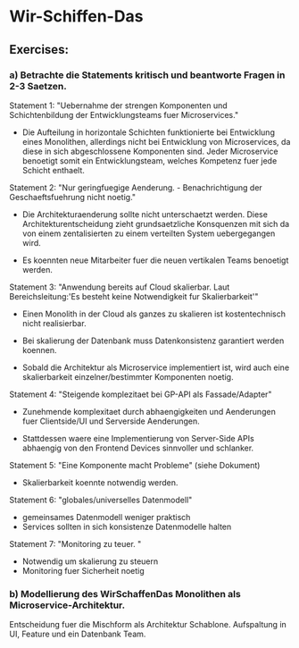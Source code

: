# Wir-Schiffen-Das


## Exercises:

### a) Betrachte die Statements kritisch und beantworte Fragen in 2-3 Saetzen.


Statement 1: "Uebernahme der strengen Komponenten und Schichtenbildung der Entwicklungsteams fuer Microservices."

- Die Aufteilung in horizontale Schichten funktionierte bei Entwicklung eines Monolithen, allerdings nicht bei Entwicklung von Microservices, da diese in sich abgeschlossene Komponenten sind. Jeder Microservice benoetigt somit ein Entwicklungsteam, welches Kompetenz fuer jede Schicht enthaelt.


Statement 2: "Nur geringfuegige Aenderung. - Benachrichtigung der Geschaeftsfuehrung nicht noetig."

- Die Architekturaenderung sollte nicht unterschaetzt werden. Diese Architekturentscheidung zieht grundsaetzliche Konsquenzen mit sich da von einem zentalisierten zu einem verteilten System uebergegangen wird.

- Es koennten neue Mitarbeiter fuer die neuen vertikalen Teams benoetigt werden.


Statement 3: "Anwendung bereits auf Cloud skalierbar. Laut Bereichsleitung:'Es besteht keine Notwendigkeit fur Skalierbarkeit'"

- Einen Monolith in der Cloud als ganzes zu skalieren ist kostentechnisch nicht realisierbar.

- Bei skalierung der Datenbank muss Datenkonsistenz garantiert werden koennen.

- Sobald die Architektur als Microservice implementiert ist, wird auch eine skalierbarkeit einzelner/bestimmter Komponenten noetig.


Statement 4: "Steigende komplezitaet bei GP-API als Fassade/Adapter"

- Zunehmende komplexitaet durch abhaengigkeiten und Aenderungen fuer Clientside/UI und Serverside Aenderungen.

- Stattdessen waere eine Implementierung von Server-Side APIs abhaengig von den Frontend Devices sinnvoller und schlanker.

Statement 5: "Eine Komponente macht Probleme" (siehe Dokument)

- Skalierbarkeit koennte notwendig werden.


Statement 6: "globales/universelles Datenmodell"

- gemeinsames Datenmodell weniger praktisch
- Services sollten in sich konsistenze Datenmodelle halten


Statement 7: "Monitoring zu teuer. "

- Notwendig um skalierung zu steuern
- Monitoring fuer Sicherheit noetig




### b) Modellierung des WirSchaffenDas Monolithen als Microservice-Architektur.

Entscheidung fuer die Mischform als Architektur Schablone.
Aufspaltung in UI, Feature und ein Datenbank Team.